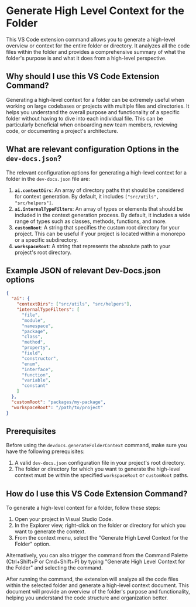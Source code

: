 
  
  # **Generate High Level Context for the Folder**

This VS Code extension command allows you to generate a high-level overview or context for the entire folder or directory. It analyzes all the code files within the folder and provides a comprehensive summary of what the folder's purpose is and what it does from a high-level perspective.

## Why should I use this VS Code Extension Command?

Generating a high-level context for a folder can be extremely useful when working on large codebases or projects with multiple files and directories. It helps you understand the overall purpose and functionality of a specific folder without having to dive into each individual file. This can be particularly beneficial when onboarding new team members, reviewing code, or documenting a project's architecture.

## What are relevant configuration Options in the `dev-docs.json`?

The relevant configuration options for generating a high-level context for a folder in the `dev-docs.json` file are:

1. **`ai.contextDirs`**: An array of directory paths that should be considered for context generation. By default, it includes `["src/utils", "src/helpers"]`.
2. **`ai.internalTypeFilters`**: An array of types or elements that should be included in the context generation process. By default, it includes a wide range of types such as classes, methods, functions, and more.
3. **`customRoot`**: A string that specifies the custom root directory for your project. This can be useful if your project is located within a monorepo or a specific subdirectory.
4. **`workspaceRoot`**: A string that represents the absolute path to your project's root directory.

## Example JSON of relevant Dev-Docs.json options

```json
{
  "ai": {
    "contextDirs": ["src/utils", "src/helpers"],
    "internalTypeFilters": [
      "file",
      "module",
      "namespace",
      "package",
      "class",
      "method",
      "property",
      "field",
      "constructor",
      "enum",
      "interface",
      "function",
      "variable",
      "constant"
    ]
  },
  "customRoot": "packages/my-package",
  "workspaceRoot": "/path/to/project"
}
```

## Prerequisites

Before using the `devdocs.generateFolderContext` command, make sure you have the following prerequisites:

1. A valid `dev-docs.json` configuration file in your project's root directory.
2. The folder or directory for which you want to generate the high-level context must be within the specified `workspaceRoot` or `customRoot` paths.

## How do I use this VS Code Extension Command?

To generate a high-level context for a folder, follow these steps:

1. Open your project in Visual Studio Code.
2. In the Explorer view, right-click on the folder or directory for which you want to generate the context.
3. From the context menu, select the "Generate High Level Context for the Folder" option.

Alternatively, you can also trigger the command from the Command Palette (Ctrl+Shift+P or Cmd+Shift+P) by typing "Generate High Level Context for the Folder" and selecting the command.

After running the command, the extension will analyze all the code files within the selected folder and generate a high-level context document. This document will provide an overview of the folder's purpose and functionality, helping you understand the code structure and organization better.
  
  